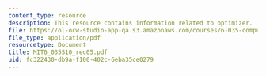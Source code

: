 ```yaml
---
content_type: resource
description: This resource contains information related to optimizer.
file: https://ol-ocw-studio-app-qa.s3.amazonaws.com/courses/6-035-computer-language-engineering-spring-2010/fc322430db9af100402c6eba35ce0279_MIT6_035S10_rec05.pdf
file_type: application/pdf
resourcetype: Document
title: MIT6_035S10_rec05.pdf
uid: fc322430-db9a-f100-402c-6eba35ce0279
---
```

